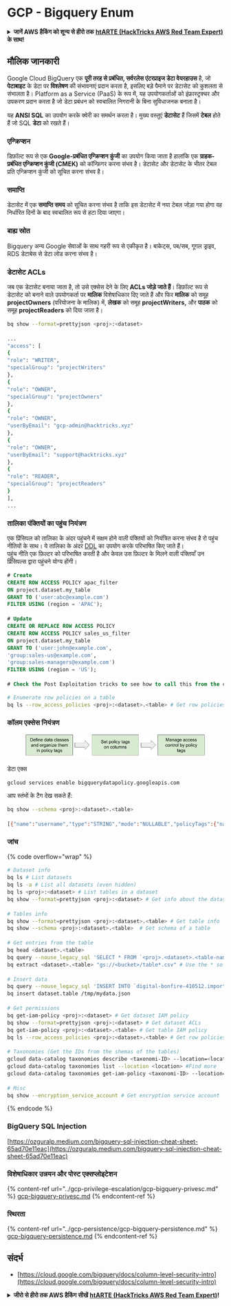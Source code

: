 # GCP - Bigquery Enum

<details>

<summary><strong>जानें AWS हैकिंग को शून्य से हीरो तक</strong> <a href="https://training.hacktricks.xyz/courses/arte"><strong>htARTE (HackTricks AWS Red Team Expert)</strong></a><strong> के साथ!</strong></summary>

HackTricks का समर्थन करने के अन्य तरीके:

* यदि आप अपनी **कंपनी का विज्ञापन HackTricks में देखना चाहते हैं** या **HackTricks को PDF में डाउनलोड करना चाहते हैं** तो [**सब्सक्रिप्शन प्लान्स देखें**](https://github.com/sponsors/carlospolop)!
* [**आधिकारिक PEASS & HackTricks स्वैग**](https://peass.creator-spring.com) प्राप्त करें
* हमारे विशेष [**NFTs**](https://opensea.io/collection/the-peass-family) संग्रह [**The PEASS Family**](https://opensea.io/collection/the-peass-family) खोजें
* **शामिल हों** 💬 [**डिस्कॉर्ड समूह**](https://discord.gg/hRep4RUj7f) या [**टेलीग्राम समूह**](https://t.me/peass) या **मुझे** **ट्विटर** 🐦 [**@carlospolopm**](https://twitter.com/carlospolopm)** पर फॉलो** करें।
* **हैकिंग ट्रिक्स साझा करें** [**HackTricks**](https://github.com/carlospolop/hacktricks) और [**HackTricks Cloud**](https://github.com/carlospolop/hacktricks-cloud) को PRs सबमिट करके
* github रेपो।

</details>

## मौलिक जानकारी

Google Cloud BigQuery एक **पूरी तरह से प्रबंधित, सर्वरलेस एंटरप्राइज डेटा वेयरहाउस** है, जो **पेटाबाइट** के डेटा पर **विश्लेषण** की संभावनाएं प्रदान करता है, इसलिए बड़े पैमाने पर डेटासेट को कुशलता से संभालता है। Platform as a Service (PaaS) के रूप में, यह उपयोगकर्ताओं को इंफ्रास्ट्रक्चर और उपकरण प्रदान करता है जो डेटा प्रबंधन को स्वचालित निगरानी के बिना सुविधाजनक बनाता है।

यह **ANSI SQL** का उपयोग करके क्वेरी का समर्थन करता है। मुख्य वस्तुएं **डेटासेट** हैं जिसमें **टेबल** होते हैं जो SQL **डेटा** को रखते हैं।

### एन्क्रिप्शन

डिफ़ॉल्ट रूप से एक **Google-प्रबंधित एन्क्रिप्शन कुंजी** का उपयोग किया जाता है हालांकि एक **ग्राहक-प्रबंधित एन्क्रिप्शन कुंजी (CMEK)** को कॉन्फ़िगर करना संभव है। डेटासेट और डेटासेट के भीतर टेबल प्रति एन्क्रिप्शन कुंजी को सूचित करना संभव है।

### समाप्ति

डेटासेट में एक **समाप्ति समय** को सूचित करना संभव है ताकि इस डेटासेट में नया टेबल जोड़ा गया होगा वह निर्धारित दिनों के बाद स्वचालित रूप से हटा दिया जाएगा।

### बाह्य स्रोत

Bigquery अन्य Google सेवाओं के साथ गहरी रूप से एकीकृत है। बाकेट्स, पब/सब, गूगल ड्राइव, RDS डेटाबेस से डेटा लोड करना संभव है।

### डेटासेट ACLs

जब एक डेटासेट बनाया जाता है, तो उसे एक्सेस देने के लिए **ACLs जोड़े जाते हैं**। डिफ़ॉल्ट रूप से डेटासेट को बनाने वाले उपयोगकर्ता पर **मालिक** विशेषाधिकार दिए जाते हैं और फिर **मालिक** को समूह **projectOwners** (परियोजना के मालिक) में, **लेखक** को समूह **projectWriters,** और **पाठक** को समूह **projectReaders** को दिया जाता है।
```bash
bq show --format=prettyjson <proj>:<dataset>

...
"access": [
{
"role": "WRITER",
"specialGroup": "projectWriters"
},
{
"role": "OWNER",
"specialGroup": "projectOwners"
},
{
"role": "OWNER",
"userByEmail": "gcp-admin@hacktricks.xyz"
},
{
"role": "OWNER",
"userByEmail": "support@hacktricks.xyz"
},
{
"role": "READER",
"specialGroup": "projectReaders"
}
],
...
```
### तालिका पंक्तियों का पहुंच नियंत्रण

एक प्रिंसिपल को तालिका के अंदर पहुंचने में सक्षम होने वाली पंक्तियों को नियंत्रित करना संभव है रो पहुंच नीतियों के साथ। ये तालिका के अंदर [DDL](https://cloud.google.com/bigquery/docs/reference/standard-sql/data-definition-language#create\_row\_access\_policy\_statement) का उपयोग करके परिभाषित किए जाते हैं।\
पहुंच नीति एक फ़िल्टर को परिभाषित करती है और केवल उस फ़िल्टर के मिलने वाली पंक्तियाँ उन प्रिंसिपल्स द्वारा पहुंचने योग्य होंगी।
```sql
# Create
CREATE ROW ACCESS POLICY apac_filter
ON project.dataset.my_table
GRANT TO ('user:abc@example.com')
FILTER USING (region = 'APAC');

# Update
CREATE OR REPLACE ROW ACCESS POLICY
CREATE ROW ACCESS POLICY sales_us_filter
ON project.dataset.my_table
GRANT TO ('user:john@example.com',
'group:sales-us@example.com',
'group:sales-managers@example.com')
FILTER USING (region = 'US');

# Check the Post Exploitation tricks to see how to call this from the cli
```

```bash
# Enumerate row policies on a table
bq ls --row_access_policies <proj>:<dataset>.<table> # Get row policies
```
### कॉलम एक्सेस नियंत्रण

<figure><img src="../../../.gitbook/assets/image (3) (1).png" alt=""><figcaption></figcaption></figure>

डेटा एक्स
```bash
gcloud services enable bigquerydatapolicy.googleapis.com
```
आप स्तंभों के टैग देख सकते हैं:
```bash
bq show --schema <proj>:<dataset>.<table>

[{"name":"username","type":"STRING","mode":"NULLABLE","policyTags":{"names":["projects/.../locations/us/taxonomies/2030629149897327804/policyTags/7703453142914142277"]},"maxLength":"20"},{"name":"age","type":"INTEGER","mode":"NULLABLE"}]
```
### जांच

{% code overflow="wrap" %}
```bash
# Dataset info
bq ls # List datasets
bq ls -a # List all datasets (even hidden)
bq ls <proj>:<dataset> # List tables in a dataset
bq show --format=prettyjson <proj>:<dataset> # Get info about the dataset (like ACLs)

# Tables info
bq show --format=prettyjson <proj>:<dataset>.<table> # Get table info
bq show --schema <proj>:<dataset>.<table>  # Get schema of a table

# Get entries from the table
bq head <dataset>.<table>
bq query --nouse_legacy_sql 'SELECT * FROM `<proj>.<dataset>.<table-name>` LIMIT 1000'
bq extract <dataset>.<table> "gs://<bucket>/table*.csv" # Use the * so it can dump everything in different files

# Insert data
bq query --nouse_legacy_sql 'INSERT INTO `digital-bonfire-410512.importeddataset.tabletest` (rank, refresh_date, dma_name, dma_id, term, week, score) VALUES (22, "2023-12-28", "Baltimore MD", 512, "Ms", "2019-10-13", 62), (22, "2023-12-28", "Baltimore MD", 512, "Ms", "2020-05-24", 67)'
bq insert dataset.table /tmp/mydata.json

# Get permissions
bq get-iam-policy <proj>:<dataset> # Get dataset IAM policy
bq show --format=prettyjson <proj>:<dataset> # Get dataset ACLs
bq get-iam-policy <proj>:<dataset>.<table> # Get table IAM policy
bq ls --row_access_policies <proj>:<dataset>.<table> # Get row policies

# Taxonomies (Get the IDs from the shemas of the tables)
gcloud data-catalog taxonomies describe <taxonomi-ID> --location=<location>
gcloud data-catalog taxonomies list --location <location> #Find more
gcloud data-catalog taxonomies get-iam-policy <taxonomi-ID> --location=<location>

# Misc
bq show --encryption_service_account # Get encryption service account
```
{% endcode %}

### BigQuery SQL Injection

[https://ozguralp.medium.com/bigquery-sql-injection-cheat-sheet-65ad70e11eac](https://ozguralp.medium.com/bigquery-sql-injection-cheat-sheet-65ad70e11eac)

### विशेषाधिकार उन्नयन और पोस्ट एक्सप्लोइटेशन

{% content-ref url="../gcp-privilege-escalation/gcp-bigquery-privesc.md" %}
[gcp-bigquery-privesc.md](../gcp-privilege-escalation/gcp-bigquery-privesc.md)
{% endcontent-ref %}

### स्थिरता

{% content-ref url="../gcp-persistence/gcp-bigquery-persistence.md" %}
[gcp-bigquery-persistence.md](../gcp-persistence/gcp-bigquery-persistence.md)
{% endcontent-ref %}

## संदर्भ

* [https://cloud.google.com/bigquery/docs/column-level-security-intro](https://cloud.google.com/bigquery/docs/column-level-security-intro)

<details>

<summary><strong>जीरो से हीरो तक AWS हैकिंग सीखें</strong> <a href="https://training.hacktricks.xyz/courses/arte"><strong>htARTE (HackTricks AWS Red Team Expert)</strong></a><strong>!</strong></summary>

HackTricks का समर्थन करने के अन्य तरीके:

* यदि आप अपनी **कंपनी का विज्ञापन HackTricks में देखना चाहते हैं** या **HackTricks को PDF में डाउनलोड करना चाहते हैं** तो [**सब्सक्रिप्शन प्लान्स**](https://github.com/sponsors/carlospolop) देखें!
* [**आधिकारिक PEASS और HackTricks स्वैग**](https://peass.creator-spring.com) प्राप्त करें
* हमारे विशेष [**NFTs**](https://opensea.io/collection/the-peass-family) कलेक्शन [**The PEASS Family**](https://opensea.io/collection/the-peass-family) खोजें
* **जुड़ें** 💬 [**डिस्कॉर्ड समूह**](https://discord.gg/hRep4RUj7f) या [**टेलीग्राम समूह**](https://t.me/peass) में या **मेरा** ट्विटर 🐦 [**@carlospolopm**](https://twitter.com/carlospolopm)** का** अनुसरण करें।
* **HackTricks** और [**HackTricks Cloud**](https://github.com/carlospolop/hacktricks-cloud) में PR जमा करके अपने हैकिंग ट्रिक्स साझा करें
* github repos.

</details>
